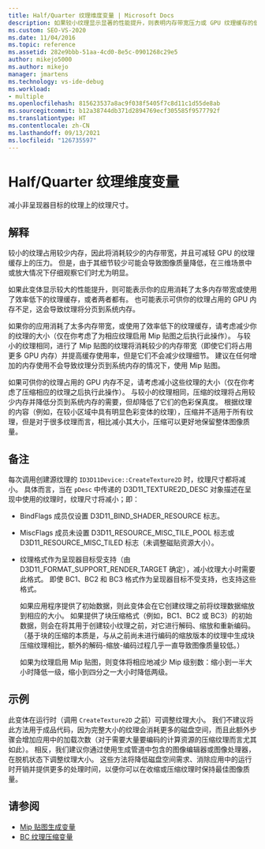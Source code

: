 ```yaml
---
title: Half/Quarter 纹理维度变量 | Microsoft Docs
description: 如果较小纹理显示显著的性能提升，则表明内存带宽压力或 GPU 纹理缓存的低效使用。 请考虑减小纹理。
ms.custom: SEO-VS-2020
ms.date: 11/04/2016
ms.topic: reference
ms.assetid: 282e9bbb-51aa-4cd0-8e5c-0901268c29e5
author: mikejo5000
ms.author: mikejo
manager: jmartens
ms.technology: vs-ide-debug
ms.workload:
- multiple
ms.openlocfilehash: 815623537a8ac9f038f5405f7c8d11c1d55de8ab
ms.sourcegitcommit: b12a38744db371d2894769ecf305585f9577792f
ms.translationtype: HT
ms.contentlocale: zh-CN
ms.lasthandoff: 09/13/2021
ms.locfileid: "126735597"
---
```

# <a name="halfquarter-texture-dimensions-variant"></a>Half/Quarter 纹理维度变量
减小非呈现器目标的纹理上的纹理尺寸。

## <a name="interpretation"></a>解释
 较小的纹理占用较少内存，因此将消耗较少的内存带宽，并且可减轻 GPU 的纹理缓存上的压力。 但是，由于其细节较少可能会导致图像质量降低，在三维场景中或放大情况下仔细观察它们时尤为明显。

 如果此变体显示较大的性能提升，则可能表示你的应用消耗了太多内存带宽或使用了效率低下的纹理缓存，或者两者都有。 也可能表示可供你的纹理占用的 GPU 内存不足，这会导致纹理将分页到系统内存。

 如果你的应用消耗了太多内存带宽，或使用了效率低下的纹理缓存，请考虑减少你的纹理的大小（仅在你考虑了为相应纹理启用 Mip 贴图之后执行此操作）。 与较小的纹理相同，进行了 Mip 贴图的纹理将消耗较少的内存带宽（即使它们将占用更多 GPU 内存）并提高缓存使用率，但是它们不会减少纹理细节。 建议在任何增加的内存使用不会导致纹理分页到系统内存的情况下，使用 Mip 贴图。

 如果可供你的纹理占用的 GPU 内存不足，请考虑减小这些纹理的大小（仅在你考虑了压缩相应的纹理之后执行此操作）。 与较小的纹理相同，压缩的纹理将占用较少内存并降低分页到系统内存的需要，但却降低了它们的色彩保真度。 根据纹理的内容（例如，在较小区域中具有明显色彩变体的纹理），压缩并不适用于所有纹理，但是对于很多纹理而言，相比减小其大小，压缩可以更好地保留整体图像质量。

## <a name="remarks"></a>备注
 每次调用创建源纹理的 `ID3D11Device::CreateTexture2D` 时，纹理尺寸都将减小。 具体而言，当在 `pDesc` 中传递的 D3D11_TEXTURE2D_DESC 对象描述在呈现中使用的纹理时，纹理尺寸将减小；即：

- BindFlags 成员仅设置 D3D11_BIND_SHADER_RESOURCE 标志。

- MiscFlags 成员未设置 D3D11_RESOURCE_MISC_TILE_POOL 标志或 D3D11_RESOURCE_MISC_TILED 标志（未调整磁贴资源大小）。

- 纹理格式作为呈现器目标受支持（由 D3D11_FORMAT_SUPPORT_RENDER_TARGET 确定），减小纹理大小时需要此格式。 即使 BC1、BC2 和 BC3 格式作为呈现器目标不受支持，也支持这些格式。

  如果应用程序提供了初始数据，则此变体会在它创建纹理之前将纹理数据缩放到相应的大小。 如果提供了块压缩格式（例如，BC1、BC2 或 BC3）的初始数据，则会在将其用于创建较小纹理之前，对它进行解码、缩放和重新编码。 （基于块的压缩的本质是，与从之前尚未进行编码的缩放版本的纹理中生成块压缩纹理相比，额外的解码-缩放-编码过程几乎一直导致图像质量较低。）

  如果为纹理启用 Mip 贴图，则变体将相应地减少 Mip 级别数：缩小到一半大小时降低一级，缩小到四分之一大小时降低两级。

## <a name="example"></a>示例
 此变体在运行时（调用 `CreateTexture2D` 之前）可调整纹理大小。 我们不建议将此方法用于成品代码，因为完整大小的纹理会消耗更多的磁盘空间，而且此额外步骤会增加应用中的加载次数（对于需要大量要编码的计算资源的压缩纹理而言尤其如此）。 相反，我们建议你通过使用生成管道中包含的图像编辑器或图像处理器，在脱机状态下调整纹理大小。 这些方法将降低磁盘空间需求、消除应用中的运行时开销并提供更多的处理时间，以便你可以在收缩或压缩纹理时保持最佳图像质量。

## <a name="see-also"></a>请参阅
- [Mip 贴图生成变量](mip-map-generation-variant.md)
- [BC 纹理压缩变量](bc-texture-compression-variant.md)